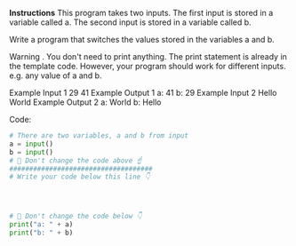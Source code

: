 **Instructions**
This program takes two inputs. The first input is stored in a variable called a. The second input is stored in a variable called b.

Write a program that switches the values stored in the variables a and b.

Warning . You don't need to print anything. The print statement is already in the template code. However, your program should work for different inputs. e.g. any value of a and b.

Example Input 1
29
41
Example Output 1
a: 41
b: 29
Example Input 2
Hello
World
Example Output 2
a: World
b: Hello


Code:
```python
# There are two variables, a and b from input
a = input()
b = input()
# 🚨 Don't change the code above ☝️
####################################
# Write your code below this line 👇




# 🚨 Don't change the code below 👇
print("a: " + a)
print("b: " + b)
```
